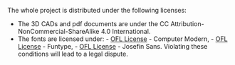 The whole project is distributed under the following licenses:
- The 3D CADs and pdf documents are under the CC Attribution-NonCommercial-ShareAlike 4.0 International.
- The fonts are licensed under:
      - [OFL License](fonts-license/ComputerModern-license_OFL.txt) - Computer Modern,
      - [OFL License](fonts-license/Funtype-license_OFL.txt) - Funtype,
      - [OFL License](fonts-license/JosefinSans-license_OFL.txt) - Josefin Sans.
Violating these conditions will lead to a legal dispute.

